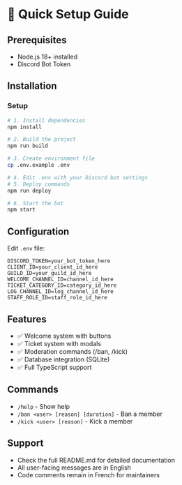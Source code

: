 # 🚀 Quick Setup Guide

## Prerequisites
- Node.js 18+ installed
- Discord Bot Token

## Installation

### Setup
```bash
# 1. Install dependencies
npm install

# 2. Build the project
npm run build

# 3. Create environment file
cp .env.example .env

# 4. Edit .env with your Discord bot settings
# 5. Deploy commands
npm run deploy

# 6. Start the bot
npm start
```

## Configuration

Edit `.env` file:
```env
DISCORD_TOKEN=your_bot_token_here
CLIENT_ID=your_client_id_here
GUILD_ID=your_guild_id_here
WELCOME_CHANNEL_ID=channel_id_here
TICKET_CATEGORY_ID=category_id_here
LOG_CHANNEL_ID=log_channel_id_here
STAFF_ROLE_ID=staff_role_id_here
```

## Features
- ✅ Welcome system with buttons
- ✅ Ticket system with modals
- ✅ Moderation commands (/ban, /kick)
- ✅ Database integration (SQLite)
- ✅ Full TypeScript support

## Commands
- `/help` - Show help
- `/ban <user> [reason] [duration]` - Ban a member
- `/kick <user> [reason]` - Kick a member

## Support
- Check the full README.md for detailed documentation
- All user-facing messages are in English
- Code comments remain in French for maintainers
